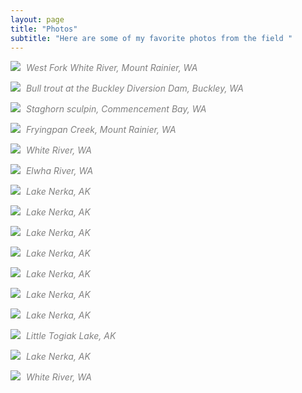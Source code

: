 ```yaml
---
layout: page
title: "Photos"
subtitle: "Here are some of my favorite photos from the field "
---
```


<style>
.caption {
    color: gray;
    margin-top: 4px;
    font-style: italic;
    margin-left: 5px;
}
</style>


![](https://raw.githubusercontent.com/michaelalowe/michaelalowe.github.io/master/img/IMG_2802.JPG)
<i class='caption'>West Fork White River, Mount Rainier, WA</i>

![](https://raw.githubusercontent.com/michaelalowe/michaelalowe.github.io/master/img/IMG_8279.JPG)
<i class='caption'>Bull trout at the Buckley Diversion Dam, Buckley, WA</i>

![](https://raw.githubusercontent.com/michaelalowe/michaelalowe.github.io/master/img/IMG_6229.jpg)
<i class='caption'>Staghorn sculpin, Commencement Bay, WA</i>

![](https://raw.githubusercontent.com/michaelalowe/michaelalowe.github.io/master/img/IMG_8264.JPG)
<i class='caption'>Fryingpan Creek, Mount Rainier, WA</i>

![](https://raw.githubusercontent.com/michaelalowe/michaelalowe.github.io/master/img/IMG_4525.JPG)
<i class='caption'>White River, WA</i>

![](https://raw.githubusercontent.com/michaelalowe/michaelalowe.github.io/master/img/IMG_0394.JPG)
<i class='caption'>Elwha River, WA</i>

![](https://raw.githubusercontent.com/michaelalowe/michaelalowe.github.io/master/img/IMG_E5272.JPG)
<i class='caption'>Lake Nerka, AK</i>

![](https://raw.githubusercontent.com/michaelalowe/michaelalowe.github.io/master/img/IMG_5751.JPG)
<i class='caption'>Lake Nerka, AK</i>

![](https://raw.githubusercontent.com/michaelalowe/michaelalowe.github.io/master/img/IMG_5752.JPG)
<i class='caption'>Lake Nerka, AK</i>

![](https://raw.githubusercontent.com/michaelalowe/michaelalowe.github.io/master/img/IMG_5753.JPG)
<i class='caption'>Lake Nerka, AK</i>

![](https://raw.githubusercontent.com/michaelalowe/michaelalowe.github.io/master/img/IMG_6257.JPG)
<i class='caption'>Lake Nerka, AK</i>

![](https://raw.githubusercontent.com/michaelalowe/michaelalowe.github.io/master/img/IMG_6258.JPG)
<i class='caption'>Lake Nerka, AK</i>

![](https://raw.githubusercontent.com/michaelalowe/michaelalowe.github.io/master/img/IMG_5657.JPG)
<i class='caption'>Lake Nerka, AK</i>

![](https://raw.githubusercontent.com/michaelalowe/michaelalowe.github.io/master/img/IMG_6922.JPG)
<i class='caption'>Little Togiak Lake, AK</i>

![](https://raw.githubusercontent.com/michaelalowe/michaelalowe.github.io/master/img/Michaela_Alaska_photos_11.jpg)
<i class='caption'>Lake Nerka, AK</i>

![](https://raw.githubusercontent.com/michaelalowe/michaelalowe.github.io/master/img/IMG_3938.JPG)
<i class='caption'>White River, WA</i>
